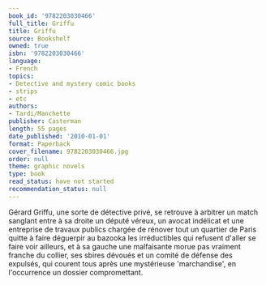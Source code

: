 ```yaml
---
book_id: '9782203030466'
full_title: Griffu
title: Griffu
source: Bookshelf
owned: true
isbn: '9782203030466'
language:
- French
topics:
- Detective and mystery comic books
- strips
- etc
authors:
- Tardi/Manchette
publisher: Casterman
length: 55 pages
date_published: '2010-01-01'
format: Paperback
cover_filename: 9782203030466.jpg
order: null
theme: graphic novels
type: book
read_status: have not started
recommendation_status: null
---
```

Gérard Griffu, une sorte de détective privé, se retrouve à arbitrer un match sanglant entre à sa droite un député véreux, un avocat indélicat et une entreprise de travaux publics chargée de rénover tout un quartier de Paris quitte à faire déguerpir au bazooka les irréductibles qui refusent d'aller se faire voir ailleurs, et à sa gauche une malfaisante morue pas vraiment franche du collier, ses sbires dévoués et un comité de défense des expulsés, qui courent tous après une mystérieuse 'marchandise', en l'occurrence un dossier compromettant.
